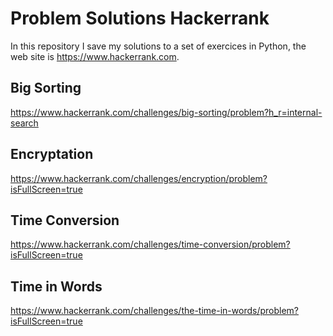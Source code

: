 # Problem Solutions Hackerrank
In this repository I save my solutions to a set of exercices in Python, the web site is https://www.hackerrank.com.

## Big Sorting
https://www.hackerrank.com/challenges/big-sorting/problem?h_r=internal-search

## Encryptation
https://www.hackerrank.com/challenges/encryption/problem?isFullScreen=true

## Time Conversion
https://www.hackerrank.com/challenges/time-conversion/problem?isFullScreen=true

## Time in Words
https://www.hackerrank.com/challenges/the-time-in-words/problem?isFullScreen=true
